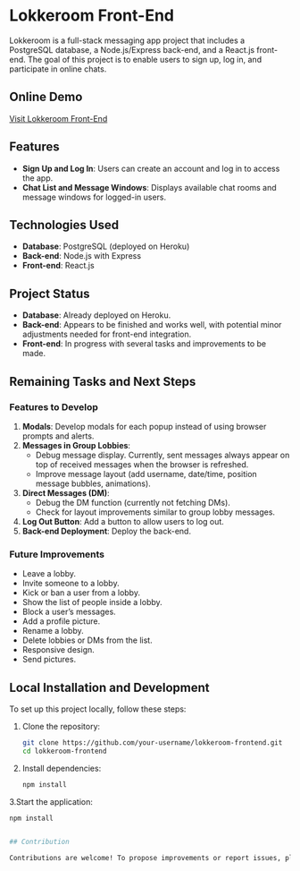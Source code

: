 # Lokkeroom Front-End

Lokkeroom is a full-stack messaging app project that includes a PostgreSQL database, a Node.js/Express back-end, and a React.js front-end. The goal of this project is to enable users to sign up, log in, and participate in online chats.

## Online Demo

[Visit Lokkeroom Front-End](https://lokkeroom-frontend-24fab992f120.herokuapp.com/)

## Features

- **Sign Up and Log In**: Users can create an account and log in to access the app.
- **Chat List and Message Windows**: Displays available chat rooms and message windows for logged-in users.

## Technologies Used

- **Database**: PostgreSQL (deployed on Heroku)
- **Back-end**: Node.js with Express
- **Front-end**: React.js

## Project Status

- **Database**: Already deployed on Heroku.
- **Back-end**: Appears to be finished and works well, with potential minor adjustments needed for front-end integration.
- **Front-end**: In progress with several tasks and improvements to be made.

## Remaining Tasks and Next Steps

### Features to Develop
1. **Modals**: Develop modals for each popup instead of using browser prompts and alerts.
2. **Messages in Group Lobbies**:
   - Debug message display. Currently, sent messages always appear on top of received messages when the browser is refreshed.
   - Improve message layout (add username, date/time, position message bubbles, animations).
3. **Direct Messages (DM)**:
   - Debug the DM function (currently not fetching DMs).
   - Check for layout improvements similar to group lobby messages.
4. **Log Out Button**: Add a button to allow users to log out.
5. **Back-end Deployment**: Deploy the back-end.

### Future Improvements
- Leave a lobby.
- Invite someone to a lobby.
- Kick or ban a user from a lobby.
- Show the list of people inside a lobby.
- Block a user’s messages.
- Add a profile picture.
- Rename a lobby.
- Delete lobbies or DMs from the list.
- Responsive design.
- Send pictures.

## Local Installation and Development

To set up this project locally, follow these steps:

1. Clone the repository:
   ```bash
   git clone https://github.com/your-username/lokkeroom-frontend.git
   cd lokkeroom-frontend

2. Install dependencies:
   ```bash
   npm install

3.Start the application:
   ```bash
   npm install


## Contribution

Contributions are welcome! To propose improvements or report issues, please open an issue or submit a pull request.
